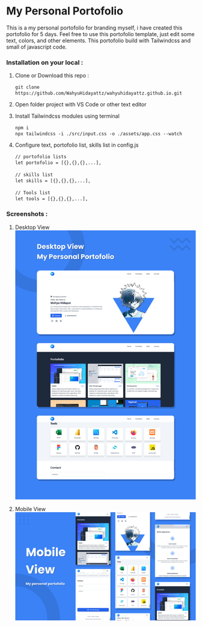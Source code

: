 # My Personal Portofolio

This is a my personal portofolio for branding myself, i have created this portofolio for 5 days. Feel free to use this portofolio template, just edit some text, colors, and other elements. This portofolio build with Tailwindcss and small of javascript code.

### Installation on your local :

1. Clone or Download this repo :
    
    ```
    git clone https://github.com/WahyuHidayattz/wahyuhidayattz.github.io.git
    ```

2. Open folder project with VS Code or other text editor

3. Install Tailwindcss modules using terminal

    ```
    npm i
    npx tailwindcss -i ./src/input.css -o ./assets/app.css --watch
    ```

4. Configure text, portofolio list, skills list in config.js

    ```
    // portofolio lists
    let portofolio = [{},{},{},...],

    // skills list
    let skills = [{},{},{},...],

    // Tools list
    let tools = [{},{},{},...], 
    ```

### Screenshots :

1. Desktop View
    ![](art/design-desktop.png)

2. Mobile View
    ![](art/design-phone.png)